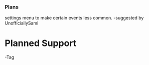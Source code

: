 ### Plans
settings menu to make certain events less common.
-suggested by UnofficiallySami

# Planned Support
-Tag